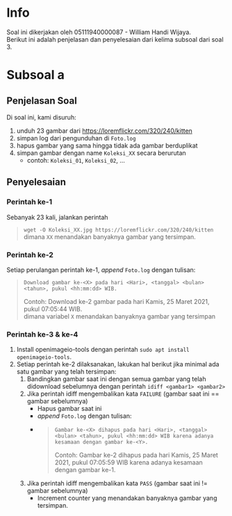 # Info
Soal ini dikerjakan oleh 05111940000087 - William Handi Wijaya.  
Berikut ini adalah penjelasan dan penyelesaian dari kelima subsoal dari soal 3.

# Subsoal a
## Penjelasan Soal
Di soal ini, kami disuruh:
1. unduh 23 gambar dari <https://loremflickr.com/320/240/kitten>
2. simpan log dari pengunduhan di `Foto.log`
3. hapus gambar yang sama hingga tidak ada gambar berduplikat
4. simpan gambar dengan name `Koleksi_XX` secara berurutan
   * contoh: `Koleksi_01`, `Koleksi_02`, ...
  
## Penyelesaian
### Perintah ke-1
Sebanyak 23 kali, jalankan perintah  
> `wget -O Koleksi_XX.jpg https://loremflickr.com/320/240/kitten`  
dimana `XX` menandakan banyaknya gambar yang tersimpan.

### Perintah ke-2
Setiap perulangan perintah ke-1, *append* `Foto.log` dengan tulisan:
> `Download gambar ke-<X> pada hari <Hari>, <tanggal> <bulan> <tahun>, pukul <hh:mm:dd> WIB.`  
> 
> Contoh: Download ke-2 gambar pada hari Kamis, 25 Maret 2021, pukul 07:05:44 WIB.  
dimana variabel `X` menandakan banyaknya gambar yang tersimpan

### Perintah ke-3 & ke-4
1. Install openimageio-tools dengan perintah `sudo apt install openimageio-tools`.
2. Setiap perintah ke-2 dilaksanakan, lakukan hal berikut jika minimal ada satu gambar yang telah tersimpan:
   1. Bandingkan gambar saat ini dengan semua gambar yang telah didownload sebelumnya dengan perintah `idiff <gambar1> <gambar2>`
   2. Jika perintah idiff mengembalikan kata `FAILURE` (gambar saat ini == gambar sebelumnya)
      * Hapus gambar saat ini
      * *append* `Foto.log` dengan tulisan:
      * > `Gambar ke-<X> dihapus pada hari <Hari>, <tanggal> <bulan> <tahun>, pukul <hh:mm:dd> WIB karena adanya kesamaan dengan gambar ke-<Y>.`  
        > 
        > Contoh: Gambar ke-2 dihapus pada hari Kamis, 25 Maret 2021, pukul 07:05:59 WIB karena adanya kesamaan dengan gambar ke-1. 
   3. Jika perintah idiff mengembalikan kata `PASS` (gambar saat ini != gambar sebelumnya)
      * Increment counter yang menandakan banyaknya gambar yang tersimpan.